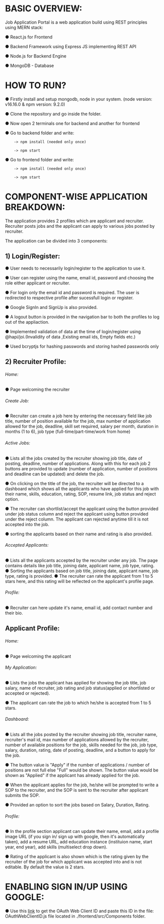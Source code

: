 # BASIC OVERVIEW:

Job Application Portal is a web application build using REST principles using MERN stack:

● React.js for Frontend

● Backend Framework using Express JS implementing REST API

● Node.js for Backend Engine

● MongoDB - Database



# HOW TO RUN?

● Firstly install and setup mongodb, node in your system. (node version: v16.16.0 & npm version: 9.2.0)

● Clone the repository and go inside the folder.

● Now open 2 terminals one for backend and another for frontend

● Go to backend folder and write:

        -> npm install (needed only once)
        
        -> npm start

● Go to frontend folder and write:

        -> npm install (needed only once)
        
        -> npm start



# COMPONENT-WISE APPLICATION BREAKDOWN:

The application provides 2 profiles which are applicant and recruiter. Recruiter posts jobs and the applicant can apply to various jobs posted by recruiter. 

The application can be divided into 3 components:

## 1) Login/Register:

● User needs to necessarily login/register to the application to use it.

● User can register using the name, email id, password and choosing the role either applicant or recruiter.

● For login only the email id and password is required. The user is redirected to respective profile after sucessfull login or register.

● Google SignIn and SignUp is also provided.

● A logout button is provided in the navigation bar to both the profiles to log out of the appliaction.

● Implemented validation of data at the time of login/register using @hapi/joi.(Invalidity of data ,Existing email ids, Empty fields etc.)

● Used bcryptjs for hashing passwords and storing hashed passwords only



## 2) Recruiter Profile:

###### Home:

● Page welcoming the recruiter


###### Create Job:

● Recruiter can create a job here by entering the necessary field like job title, number of position available for the job, max number of application allowed for the job, deadline, skill set required, salary per month, duration in months (1 to 6), job type (full-time/part-time/work from home)


###### Active Jobs:

● Lists all the jobs created by the recruiter showing job title, date of posting, deadline, number of applications. Along with this for each job 2 buttons are provided to update (number of application, number of positions and deadline can be updated) and delete the job.  

● On clicking on the title of the job, the recruiter will be directed to a dashboard which shows all the applicants who have applied for this job with their name, skills, education, rating, SOP, resume link, job status and reject option.

● The recruiter can shortlist/accept the applicant using the button provided under job status column and reject the applicant using button provided under the reject column. The applicant can rejected anytime till it is not accepted into the job.

● sorting the applicants based on their name and rating is also provided.


###### Accepted Applicants:

● Lists all the applicants accepted by the recruiter under any job. The page contains details like job title, joining date, applicant name, job type, rating.
● Sorting the applicants based on job title, joining date, applicant name, job type, rating is provided.
● The recruiter can rate the applicant from 1 to 5 stars here, and this rating will be reflected on the applicant's profile page.


###### Profile:

● Recruiter can here update it's name, email id, add contact number and their bio.



## Applicant Profile:

###### Home:

● Page welcoming the applicant


###### My Application:

● Lists the jobs the applicant has applied for showing the job title, job salary, name of recruiter, job rating and job status(applied or shortlisted or accepted or rejected).

● The applicant can rate the job to which he/she is accepted from 1 to 5 stars.

###### Dashboard:

● Lists all the jobs posted by the recruiter showing job title, recruiter name, recruiter's mail id, max number of applications allowed by the recruiter, number of available positions for the job, skills needed for the job, job type, salary, duration, rating, date of posting, deadline, and a button to apply for the job.

● The button value is "Apply" if the number of applications / number of positions are not full else "Full" would be shown. The button value would be shown as "Applied" if the applicant has already applied for the job.

● When the applicant applies for the job, he/she will be prompted to write a SOP to the recruiter, and the SOP is sent to the recruiter after applicant submits the SOP.

● Provided an option to sort the jobs based on Salary, Duration, Rating.


###### Profile:

● In the profile section applicant can update their name, email, add a profile image URL (if you sign in/ sign up with google, then it's automatically taken), add a resume URL, add education instance (instituion name, start year, end year), add skills (multiselect drop down).

● Rating of the applicant is also shown which is the rating given by the recruiter of the job for which applicant was accepted into and is not editable. By default the value is 2 stars.



# ENABLING SIGN IN/UP USING GOOGLE:
● Use this [link](https://support.google.com/workspacemigrate/answer/9222992?hl=en) to get the OAuth Web Client ID and paste this ID in the file: OAuthWebClientID.js file located in ./frontend/src/Components folder.
